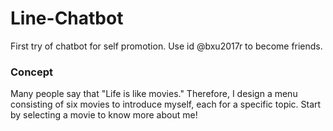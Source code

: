 # Line-Chatbot
First try of chatbot for self promotion.
Use id @bxu2017r to become friends.

### Concept
Many people say that "Life is like movies."
Therefore, I design a menu consisting of six movies to introduce myself, each for a specific topic.
Start by selecting a movie to know more about me!
